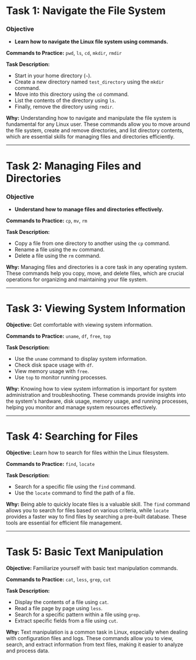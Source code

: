 # Task 1: Navigate the File System

### Objective

* **Learn how to navigate the Linux file system using commands.**

**Commands to Practice:** `pwd`, `ls`, `cd`, `mkdir`, `rmdir`

**Task Description:**
* Start in your home directory (`~`).
* Create a new directory named `test_directory` using the `mkdir` command.
* Move into this directory using the `cd` command.
* List the contents of the directory using `ls`.
* Finally, remove the directory using `rmdir`.

**Why:** Understanding how to navigate and manipulate the file system is
fundamental for any Linux user. These commands allow you to move around the
file system, create and remove directories, and list directory contents, which
are essential skills for managing files and directories efficiently.

---

# Task 2: Managing Files and Directories

### Objective

* **Understand how to manage files and directories effectively.**

**Commands to Practice:** `cp`, `mv`, `rm`

**Task Description:**
* Copy a file from one directory to another using the `cp` command.
* Rename a file using the `mv` command.
* Delete a file using the `rm` command.

**Why:** Managing files and directories is a core task in any operating system.
These commands help you copy, move, and delete files, which are crucial
operations for organizing and maintaining your file system.

---

# Task 3: Viewing System Information

**Objective:** Get comfortable with viewing system information.

**Commands to Practice:** `uname`, `df`, `free`, `top`

**Task Description:**
* Use the `uname` command to display system information.
* Check disk space usage with `df`.
* View memory usage with `free`.
* Use `top` to monitor running processes.

**Why:** Knowing how to view system information is important for system
administration and troubleshooting. These commands provide insights into the
system's hardware, disk usage, memory usage, and running processes, helping you
monitor and manage system resources effectively.

---

# Task 4: Searching for Files

**Objective:** Learn how to search for files within the Linux filesystem.

**Commands to Practice:** `find`, `locate`

**Task Description:**
* Search for a specific file using the `find` command.
* Use the `locate` command to find the path of a file.

**Why:** Being able to quickly locate files is a valuable skill. The `find`
command allows you to search for files based on various criteria, while
`locate` provides a faster way to find files by searching a pre-built database.
These tools are essential for efficient file management.

---

# Task 5: Basic Text Manipulation

**Objective:** Familiarize yourself with basic text manipulation commands.

**Commands to Practice:** `cat`, `less`, `grep`, `cut`

**Task Description:**
* Display the contents of a file using `cat`.
* Read a file page by page using `less`.
* Search for a specific pattern within a file using `grep`.
* Extract specific fields from a file using `cut`.

**Why:** Text manipulation is a common task in Linux, especially when dealing
with configuration files and logs. These commands allow you to view, search,
and extract information from text files, making it easier to analyze and
process data.
